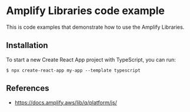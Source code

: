 # Amplify Libraries code example
This is code examples that demonstrate how to use the Amplify Libraries.

## Installation
To start a new Create React App project with TypeScript, you can run:
```
$ npx create-react-app my-app --template typescript
```

## References
- https://docs.amplify.aws/lib/q/platform/js/